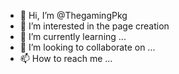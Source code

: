 - 👋 Hi, I’m @ThegamingPkg
- 👀 I’m interested in the page creation
- 🌱 I’m currently learning ...
- 💞️ I’m looking to collaborate on ...
- 📫 How to reach me ...

<!---
ThegamingPkg/ThegamingPkg is a ✨ special ✨ repository because its `README.md` (this file) appears on your GitHub profile.
You can click the Preview link to take a look at your changes.
--->
